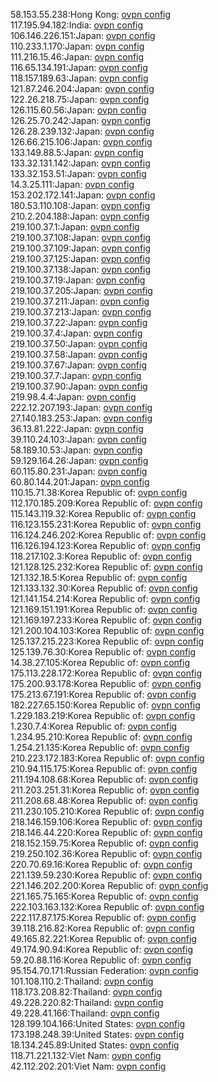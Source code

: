 58.153.55.238:Hong Kong: [ovpn config](vpn/58_153_55_238.ovpn)  
117.195.94.182:India: [ovpn config](vpn/117_195_94_182.ovpn)  
106.146.226.151:Japan: [ovpn config](vpn/106_146_226_151.ovpn)  
110.233.1.170:Japan: [ovpn config](vpn/110_233_1_170.ovpn)  
111.216.15.46:Japan: [ovpn config](vpn/111_216_15_46.ovpn)  
116.65.134.191:Japan: [ovpn config](vpn/116_65_134_191.ovpn)  
118.157.189.63:Japan: [ovpn config](vpn/118_157_189_63.ovpn)  
121.87.246.204:Japan: [ovpn config](vpn/121_87_246_204.ovpn)  
122.26.218.75:Japan: [ovpn config](vpn/122_26_218_75.ovpn)  
126.115.60.56:Japan: [ovpn config](vpn/126_115_60_56.ovpn)  
126.25.70.242:Japan: [ovpn config](vpn/126_25_70_242.ovpn)  
126.28.239.132:Japan: [ovpn config](vpn/126_28_239_132.ovpn)  
126.66.215.106:Japan: [ovpn config](vpn/126_66_215_106.ovpn)  
133.149.88.5:Japan: [ovpn config](vpn/133_149_88_5.ovpn)  
133.32.131.142:Japan: [ovpn config](vpn/133_32_131_142.ovpn)  
133.32.153.51:Japan: [ovpn config](vpn/133_32_153_51.ovpn)  
14.3.25.111:Japan: [ovpn config](vpn/14_3_25_111.ovpn)  
153.202.172.141:Japan: [ovpn config](vpn/153_202_172_141.ovpn)  
180.53.110.108:Japan: [ovpn config](vpn/180_53_110_108.ovpn)  
210.2.204.188:Japan: [ovpn config](vpn/210_2_204_188.ovpn)  
219.100.37.1:Japan: [ovpn config](vpn/219_100_37_1.ovpn)  
219.100.37.108:Japan: [ovpn config](vpn/219_100_37_108.ovpn)  
219.100.37.109:Japan: [ovpn config](vpn/219_100_37_109.ovpn)  
219.100.37.125:Japan: [ovpn config](vpn/219_100_37_125.ovpn)  
219.100.37.138:Japan: [ovpn config](vpn/219_100_37_138.ovpn)  
219.100.37.19:Japan: [ovpn config](vpn/219_100_37_19.ovpn)  
219.100.37.205:Japan: [ovpn config](vpn/219_100_37_205.ovpn)  
219.100.37.211:Japan: [ovpn config](vpn/219_100_37_211.ovpn)  
219.100.37.213:Japan: [ovpn config](vpn/219_100_37_213.ovpn)  
219.100.37.22:Japan: [ovpn config](vpn/219_100_37_22.ovpn)  
219.100.37.4:Japan: [ovpn config](vpn/219_100_37_4.ovpn)  
219.100.37.50:Japan: [ovpn config](vpn/219_100_37_50.ovpn)  
219.100.37.58:Japan: [ovpn config](vpn/219_100_37_58.ovpn)  
219.100.37.67:Japan: [ovpn config](vpn/219_100_37_67.ovpn)  
219.100.37.7:Japan: [ovpn config](vpn/219_100_37_7.ovpn)  
219.100.37.90:Japan: [ovpn config](vpn/219_100_37_90.ovpn)  
219.98.4.4:Japan: [ovpn config](vpn/219_98_4_4.ovpn)  
222.12.207.193:Japan: [ovpn config](vpn/222_12_207_193.ovpn)  
27.140.183.253:Japan: [ovpn config](vpn/27_140_183_253.ovpn)  
36.13.81.222:Japan: [ovpn config](vpn/36_13_81_222.ovpn)  
39.110.24.103:Japan: [ovpn config](vpn/39_110_24_103.ovpn)  
58.189.10.53:Japan: [ovpn config](vpn/58_189_10_53.ovpn)  
59.129.164.26:Japan: [ovpn config](vpn/59_129_164_26.ovpn)  
60.115.80.231:Japan: [ovpn config](vpn/60_115_80_231.ovpn)  
60.80.144.201:Japan: [ovpn config](vpn/60_80_144_201.ovpn)  
110.15.71.38:Korea Republic of: [ovpn config](vpn/110_15_71_38.ovpn)  
112.170.185.209:Korea Republic of: [ovpn config](vpn/112_170_185_209.ovpn)  
115.143.119.32:Korea Republic of: [ovpn config](vpn/115_143_119_32.ovpn)  
116.123.155.231:Korea Republic of: [ovpn config](vpn/116_123_155_231.ovpn)  
116.124.246.202:Korea Republic of: [ovpn config](vpn/116_124_246_202.ovpn)  
116.126.194.123:Korea Republic of: [ovpn config](vpn/116_126_194_123.ovpn)  
118.217.102.3:Korea Republic of: [ovpn config](vpn/118_217_102_3.ovpn)  
121.128.125.232:Korea Republic of: [ovpn config](vpn/121_128_125_232.ovpn)  
121.132.18.5:Korea Republic of: [ovpn config](vpn/121_132_18_5.ovpn)  
121.133.132.30:Korea Republic of: [ovpn config](vpn/121_133_132_30.ovpn)  
121.141.154.214:Korea Republic of: [ovpn config](vpn/121_141_154_214.ovpn)  
121.169.151.191:Korea Republic of: [ovpn config](vpn/121_169_151_191.ovpn)  
121.169.197.233:Korea Republic of: [ovpn config](vpn/121_169_197_233.ovpn)  
121.200.104.103:Korea Republic of: [ovpn config](vpn/121_200_104_103.ovpn)  
125.137.215.223:Korea Republic of: [ovpn config](vpn/125_137_215_223.ovpn)  
125.139.76.30:Korea Republic of: [ovpn config](vpn/125_139_76_30.ovpn)  
14.38.27.105:Korea Republic of: [ovpn config](vpn/14_38_27_105.ovpn)  
175.113.228.172:Korea Republic of: [ovpn config](vpn/175_113_228_172.ovpn)  
175.200.93.178:Korea Republic of: [ovpn config](vpn/175_200_93_178.ovpn)  
175.213.67.191:Korea Republic of: [ovpn config](vpn/175_213_67_191.ovpn)  
182.227.65.150:Korea Republic of: [ovpn config](vpn/182_227_65_150.ovpn)  
1.229.183.219:Korea Republic of: [ovpn config](vpn/1_229_183_219.ovpn)  
1.230.7.4:Korea Republic of: [ovpn config](vpn/1_230_7_4.ovpn)  
1.234.95.210:Korea Republic of: [ovpn config](vpn/1_234_95_210.ovpn)  
1.254.21.135:Korea Republic of: [ovpn config](vpn/1_254_21_135.ovpn)  
210.223.172.183:Korea Republic of: [ovpn config](vpn/210_223_172_183.ovpn)  
210.94.115.175:Korea Republic of: [ovpn config](vpn/210_94_115_175.ovpn)  
211.194.108.68:Korea Republic of: [ovpn config](vpn/211_194_108_68.ovpn)  
211.203.251.31:Korea Republic of: [ovpn config](vpn/211_203_251_31.ovpn)  
211.208.68.48:Korea Republic of: [ovpn config](vpn/211_208_68_48.ovpn)  
211.230.105.210:Korea Republic of: [ovpn config](vpn/211_230_105_210.ovpn)  
218.146.159.106:Korea Republic of: [ovpn config](vpn/218_146_159_106.ovpn)  
218.146.44.220:Korea Republic of: [ovpn config](vpn/218_146_44_220.ovpn)  
218.152.159.75:Korea Republic of: [ovpn config](vpn/218_152_159_75.ovpn)  
219.250.102.36:Korea Republic of: [ovpn config](vpn/219_250_102_36.ovpn)  
220.70.69.16:Korea Republic of: [ovpn config](vpn/220_70_69_16.ovpn)  
221.139.59.230:Korea Republic of: [ovpn config](vpn/221_139_59_230.ovpn)  
221.146.202.200:Korea Republic of: [ovpn config](vpn/221_146_202_200.ovpn)  
221.165.75.165:Korea Republic of: [ovpn config](vpn/221_165_75_165.ovpn)  
222.103.163.132:Korea Republic of: [ovpn config](vpn/222_103_163_132.ovpn)  
222.117.87.175:Korea Republic of: [ovpn config](vpn/222_117_87_175.ovpn)  
39.118.216.82:Korea Republic of: [ovpn config](vpn/39_118_216_82.ovpn)  
49.165.82.221:Korea Republic of: [ovpn config](vpn/49_165_82_221.ovpn)  
49.174.90.94:Korea Republic of: [ovpn config](vpn/49_174_90_94.ovpn)  
59.20.88.116:Korea Republic of: [ovpn config](vpn/59_20_88_116.ovpn)  
95.154.70.171:Russian Federation: [ovpn config](vpn/95_154_70_171.ovpn)  
101.108.110.2:Thailand: [ovpn config](vpn/101_108_110_2.ovpn)  
118.173.208.82:Thailand: [ovpn config](vpn/118_173_208_82.ovpn)  
49.228.220.82:Thailand: [ovpn config](vpn/49_228_220_82.ovpn)  
49.228.41.166:Thailand: [ovpn config](vpn/49_228_41_166.ovpn)  
128.199.104.166:United States: [ovpn config](vpn/128_199_104_166.ovpn)  
173.198.248.39:United States: [ovpn config](vpn/173_198_248_39.ovpn)  
18.134.245.89:United States: [ovpn config](vpn/18_134_245_89.ovpn)  
118.71.221.132:Viet Nam: [ovpn config](vpn/118_71_221_132.ovpn)  
42.112.202.201:Viet Nam: [ovpn config](vpn/42_112_202_201.ovpn)  
